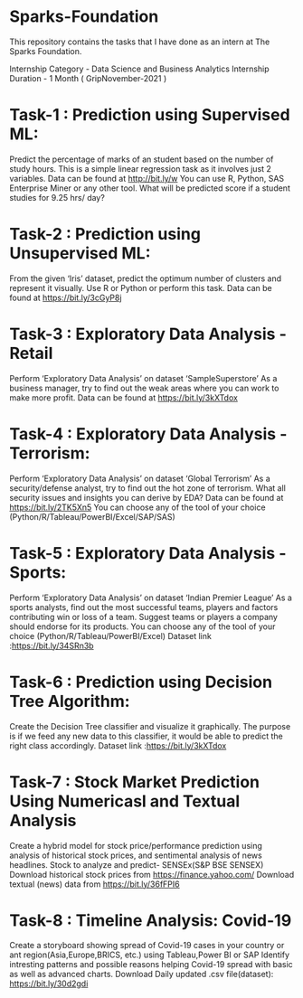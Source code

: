 # Sparks-Foundation
This repository contains the tasks that I have done as an intern at The Sparks Foundation.

Internship Category - Data Science and Business Analytics
Internship Duration - 1 Month ( GripNovember-2021 )



# Task-1 : Prediction using Supervised ML:

Predict the percentage of marks of an student based on the number of study hours.
This is a simple linear regression task as it involves just 2 variables.
Data can be found at http://bit.ly/w
You can use R, Python, SAS Enterprise Miner or any other tool.
What will be predicted score if a student studies for 9.25 hrs/ day?



# Task-2 : Prediction using Unsupervised ML:

From the given ‘Iris’ dataset, predict the optimum number of clusters and represent it visually.
Use R or Python or perform this task.
Data can be found at https://bit.ly/3cGyP8j



# Task-3 : Exploratory Data Analysis - Retail

Perform ‘Exploratory Data Analysis’ on dataset ‘SampleSuperstore’
As a business manager, try to find out the weak areas where you can work to make more profit.
Data can be found at https://bit.ly/3kXTdox



# Task-4 : Exploratory Data Analysis - Terrorism:

Perform ‘Exploratory Data Analysis’ on dataset ‘Global Terrorism’
As a security/defense analyst, try to find out the hot zone of terrorism.
What all security issues and insights you can derive by EDA?
Data can be found at https://bit.ly/2TK5Xn5
You can choose any of the tool of your choice (Python/R/Tableau/PowerBI/Excel/SAP/SAS)



# Task-5 : Exploratory Data Analysis - Sports:

Perform ‘Exploratory Data Analysis’ on dataset ‘Indian Premier League’
As a sports analysts, find out the most successful teams, players and factors contributing win or loss of a team.
Suggest teams or players a company should endorse for its products.
You can choose any of the tool of your choice (Python/R/Tableau/PowerBI/Excel)
Dataset link :https://bit.ly/34SRn3b



# Task-6 : Prediction using Decision Tree Algorithm:

Create the Decision Tree classifier and visualize it graphically.
The purpose is if we feed any new data to this classifier, it would be able to predict the right class accordingly.
Dataset link :https://bit.ly/3kXTdox



# Task-7 : Stock Market Prediction Using Numericasl and Textual Analysis
Create a hybrid model for stock price/performance prediction using analysis of historical stock prices, and sentimental analysis of news headlines.
Stock to analyze and predict- SENSEx(S&P BSE SENSEX)
Download historical stock prices from https://finance.yahoo.com/
Download textual (news) data from https://bit.ly/36fFPI6



# Task-8 : Timeline Analysis: Covid-19
Create a storyboard showing spread of Covid-19 cases in your country or ant region(Asia,Europe,BRICS, etc.) using Tableau,Power BI or SAP
Identify intresting patterns and possible reasons helping Covid-19 spread with basic as well as advanced charts.
Download Daily updated .csv file(dataset): https://bit.ly/30d2gdi
